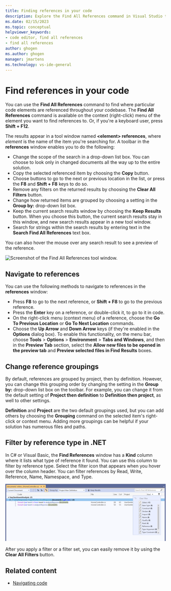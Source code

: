 ```yaml
---
title: Finding references in your code
description: Explore the Find All References command in Visual Studio to find references to particular code elements in your code, including by reference type.
ms.date: 02/15/2023
ms.topic: conceptual
helpviewer_keywords:
- code editor, find all references
- find all references
author: ghogen
ms.author: ghogen
manager: jmartens
ms.technology: vs-ide-general
---
```

# Find references in your code


You can use the **Find All References** command to find where particular code elements are referenced throughout your codebase. The **Find All References** command is available on the context (right-click) menu of the element you want to find references to. Or, if you're a keyboard user, press **Shift + F12**.

The results appear in a tool window named **\<element> references**, where *element* is the name of the item you're searching for. A toolbar in the **references** window enables you to do the following:

- Change the scope of the search in a drop-down list box. You can choose to look only in changed documents all the way up to the entire solution.
- Copy the selected referenced item by choosing the **Copy** button.
- Choose buttons to go to the next or previous location in the list, or press the **F8** and **Shift + F8** keys to do so.
- Remove any filters on the returned results by choosing the **Clear All Filters** button.
- Change how returned items are grouped by choosing a setting in the **Group by:** drop-down list box.
- Keep the current search results window by choosing the **Keep Results** button. When you choose this button, the current search results stay in this window, and new search results appear in a new tool window.
- Search for strings within the search results by entering text in the **Search Find All References** text box.

You can also hover the mouse over any search result to see a preview of the reference.

![Screenshot of the Find All References tool window.](../ide/media/vside_findallreferences.png)

## Navigate to references

You can use the following methods to navigate to references in the **references** window:

- Press **F8** to go to the next reference, or **Shift + F8** to go to the previous reference.
- Press the **Enter** key on a reference, or double-click it, to go to it in code.
- On the right-click menu (context menu) of a reference, choose the **Go To Previous Location** or **Go To Next Location** commands.
- Choose the **Up Arrow** and **Down Arrow** keys (if they're enabled in the **Options** dialog box). To enable this functionality, on the menu bar, choose **Tools** > **Options** > **Environment** > **Tabs and Windows**, and then in the **Preview Tab** section, select the **Allow new files to be opened in the preview tab** and **Preview selected files in Find Results** boxes.

## Change reference groupings

By default, references are grouped by project, then by definition. However, you can change this grouping order by changing the setting in the **Group by:** drop-down list box on the toolbar. For example, you can change it from the default setting of **Project then definition** to **Definition then project**, as well to other settings.

**Definition** and **Project** are the two default groupings used, but you can add others by choosing the **Grouping** command on the selected item's right-click or context menu. Adding more groupings can be helpful if your solution has numerous files and paths.

## Filter by reference type in .NET

In C# or Visual Basic, the **Find References** window has a **Kind** column where it lists what type of reference it found. You can use this column to filter by reference type. Select the filter icon that appears when you hover over the column header. You can filter references by Read, Write, Reference, Name, Namespace, and Type.

![Screenshot of the Find References window that highlights the Kind column.](../ide/media/vside_findallreferencesKind.png)

After you apply a filter or a filter set, you can easily remove it by using the **Clear All Filters** button.

## Related content

- [Navigating code](../ide/navigating-code.md)
